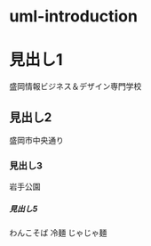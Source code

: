# uml-introduction
 
# 見出し1
盛岡情報ビジネス＆デザイン専門学校
## 見出し2
盛岡市中央通り
### 見出し3
岩手公園
##### 見出し5
わんこそば
冷麺
じゃじゃ麺